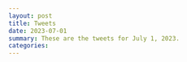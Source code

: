 ```yaml
---
layout: post
title: Tweets
date: 2023-07-01
summary: These are the tweets for July 1, 2023.
categories:
---
```


